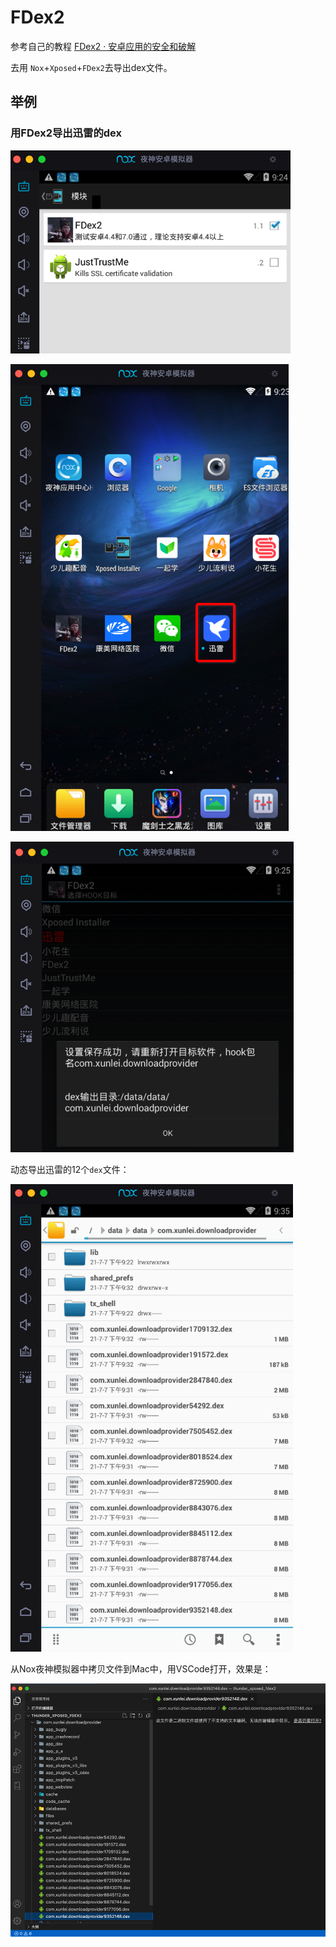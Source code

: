 # FDex2

参考自己的教程 [FDex2 · 安卓应用的安全和破解](https://book.crifan.org/books/android_app_security_crack/website/android_crack_tool/app_to_dex/fdex2.html)

去用 `Nox`+`Xposed`+`FDex2`去导出dex文件。

## 举例

### 用FDex2导出迅雷的dex

![nox_enable_fdex2](../../../assets/img/nox_enable_fdex2.png)

![export_xunlei_downloadprovider](../../../assets/img/export_xunlei_downloadprovider.png)

![fdex2_save_xunlei_ok](../../../assets/img/fdex2_save_xunlei_ok.png)

动态导出迅雷的12个`dex`文件：

![exported_xunlei_12_dex](../../../assets/img/exported_xunlei_12_dex.png)

从Nox夜神模拟器中拷贝文件到Mac中，用VSCode打开，效果是：

![vscode_xunlei_dex_files](../../../assets/img/vscode_xunlei_dex_files.png)
